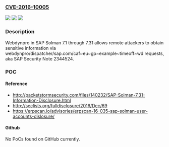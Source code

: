 ### [CVE-2016-10005](https://cve.mitre.org/cgi-bin/cvename.cgi?name=CVE-2016-10005)
![](https://img.shields.io/static/v1?label=Product&message=n%2Fa&color=blue)
![](https://img.shields.io/static/v1?label=Version&message=n%2Fa&color=blue)
![](https://img.shields.io/static/v1?label=Vulnerability&message=n%2Fa&color=brighgreen)

### Description

Webdynpro in SAP Solman 7.1 through 7.31 allows remote attackers to obtain sensitive information via webdynpro/dispatcher/sap.com/caf~eu~gp~example~timeoff~wd requests, aka SAP Security Note 2344524.

### POC

#### Reference
- http://packetstormsecurity.com/files/140232/SAP-Solman-7.31-Information-Disclosure.html
- http://seclists.org/fulldisclosure/2016/Dec/69
- https://erpscan.io/advisories/erpscan-16-035-sap-solman-user-accounts-dislosure/

#### Github
No PoCs found on GitHub currently.

